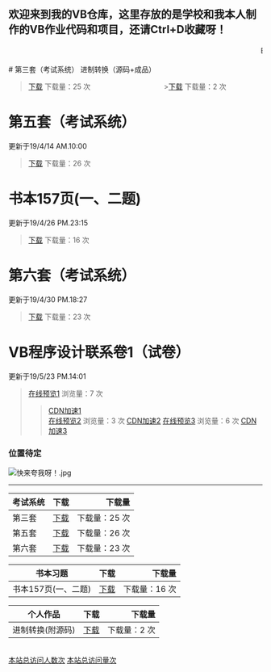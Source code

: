 
## 欢迎来到我的VB仓库，这里存放的是学校和我本人制作的VB作业代码和项目，还请Ctrl+D收藏呀！
<link rel="icon" type="image/png" sizes="16x16" href="https://17shiyan2.cn/images/favicon-16x16-next.ico">
<audio autoplay="autopaly">
	<source src="http://music.163.com/song/media/outer/url?id=504835560.mp3" type="audio/mp3">
</audio>
<marquee>By~陈景跃</marquee>
<br>
<br>
# 第三套（考试系统）                                                    进制转换（源码+成品） 

>[下载](https://17shiyan2.cn/vbcode/dl/3.rar)   下载量：25 次   &nbsp;&nbsp;&nbsp;&nbsp;&nbsp;&nbsp;&nbsp;&nbsp;&nbsp;&nbsp;&nbsp;&nbsp;&nbsp;&nbsp;&nbsp;&nbsp;&nbsp;&nbsp;&nbsp;&nbsp;&nbsp;&nbsp;&nbsp;&nbsp;&nbsp;&nbsp;&nbsp;&nbsp;&nbsp;&nbsp;&nbsp;&nbsp;&nbsp;&nbsp;&nbsp; >[下载](https://17shiyan2.cn/vbcode/dl/进制转换源码.rar)   下载量：2 次


# 第五套（考试系统） 
更新于19/4/14 AM.10:00

>[下载](https://17shiyan2.cn/vbcode/dl/vb(5).rar)   下载量：26 次

# 书本157页(一、二题) 
更新于19/4/26 PM.23:15

>[下载](https://17shiyan2.cn/vbcode/dl/周末作业157页2题.rar)   下载量：16 次

# 第六套（考试系统） 
更新于19/4/30 PM.18:27

>[下载](https://17shiyan2.cn/vbcode/dl/第六套.rar)   下载量：23 次

# VB程序设计联系卷1（试卷） 
更新于19/5/23 PM.14:01

>[在线预览1](http://dl.17shiyan2.cn/?/images/2019/05/26/UNdrA6OlWo/1.png) 浏览量：7 次
>>[CDN加速1](http://17shiyan2.cn/vbcode/dl/pic/vb程序设计第一卷/1.png)  
>[在线预览2](http://dl.17shiyan2.cn/?/images/2019/05/26/cUmgnBavPD/2.png)   浏览量：3 次
>>[CDN加速2](http://17shiyan2.cn/vbcode/dl/pic/vb程序设计第一卷/2.png) 
>[在线预览3](http://dl.17shiyan2.cn/?/images/2019/05/26/sNHgwg2e0s/3.png)   浏览量：6 次
>>[CDN加速3](http://17shiyan2.cn/vbcode/dl/pic/vb程序设计第一卷/3.png) 

### 位置待定

![快来夸我呀！.jpg](https://s2.ax1x.com/2019/03/30/ADKVC4.jpg)

----

考试系统|下载|下载量
---|:--:|---:
第三套|[下载](https://17shiyan2.cn/vbcode/3.rar)|下载量：25 次
第五套|[下载](https://17shiyan2.cn/vbcode/dl/vb(5).rar)|下载量：26 次
第六套|[下载](https://17shiyan2.cn/vbcode/dl/第六套.rar)|下载量：23 次

书本习题|下载|下载量
---|:--:|---:
书本157页(一、二题)|[下载](https://17shiyan2.cn/vbcode/dl/周末作业157页2题.rar)|下载量：16 次

个人作品|下载|下载量
---|:--:|---:
进制转换(附源码)|[下载](https://17shiyan2.cn/vbcode/dl/进制转换源码.rar)|下载量：2 次

<br>
<script async src="//busuanzi.ibruce.info/busuanzi/2.3/busuanzi.pure.mini.js"></script>
<a align="right" href="#"  onclick="javascript:alert('恭喜！')"><span id="busuanzi_container_site_uv">本站总访问人数<span id="busuanzi_value_site_uv"></span>次</span></a>
<a align="right" href="#"  onclick="javascript:alert('恭喜！')"><span id="busuanzi_container_site_pv">本站总访问量<span id="busuanzi_value_site_pv"></span>次</span></a>
<br>
<br>
